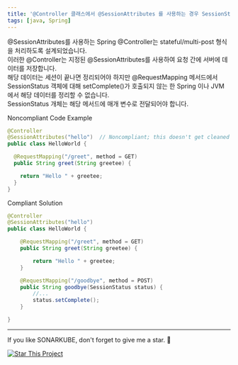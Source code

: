 ```yaml
---
title: '@Controller 클래스에서 @SessionAttributes 를 사용하는 경우 SessionStatus 객체의 setComplete 메소드를 호출해야 합니다.'
tags: [java, Spring]
---
```


@SessionAttributes를 사용하는 Spring @Controller는 stateful/multi-post 형식을 처리하도록 설계되었습니다.  
이러한 @Controller는 지정된 @SessionAttributes를 사용하여 요청 간에 서버에 데이터를 저장합니다.  
해당 데이터는 세션이 끝나면 정리되어야 하지만 @RequestMapping 메서드에서 SessionStatus 객체에 대해 setComplete()가 호출되지 않는 한 Spring 이나 JVM 에서 해당 데이터를 정리할 수 없습니다.  
SessionStatus 개체는 해당 메서드에 매개 변수로 전달되어야 합니다.  

Noncompliant Code Example
```java
@Controller
@SessionAttributes("hello")  // Noncompliant; this doesn't get cleaned up
public class HelloWorld {

  @RequestMapping("/greet", method = GET)
  public String greet(String greetee) {

    return "Hello " + greetee;
  }
}
```

Compliant Solution
```java
@Controller
@SessionAttributes("hello")
public class HelloWorld {

    @RequestMapping("/greet", method = GET)
    public String greet(String greetee) {

        return "Hello " + greetee;
    }

    @RequestMapping("/goodbye", method = POST)
    public String goodbye(SessionStatus status) {
        //...
        status.setComplete();
    }

}
```

---

If you like SONARKUBE, don't forget to give me a star. :star2:

[![Star This Project](https://img.shields.io/github/stars/kantabile/sonarkube.svg?label=Stars&style=social)](https://github.com/kantabile/sonarkube)
